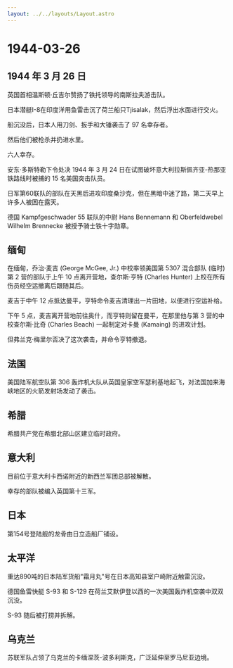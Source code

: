 ```yaml
---
layout: ../../layouts/Layout.astro
---
```


# 1944-03-26

## 1944 年 3 月 26 日

英国首相温斯顿·丘吉尔赞扬了铁托领导的南斯拉夫游击队。

日本潜艇I-8在印度洋用鱼雷击沉了荷兰船只Tjisalak，然后浮出水面进行交火。

船沉没后，日本人用刀剑、扳手和大锤袭击了 97 名幸存者。

然后他们被枪杀并扔进水里。

六人幸存。

安东·多斯特勒下令处决 1944 年 3 月 24
日在试图破坏意大利拉斯佩齐亚-热那亚铁路线时被捕的 15 名美国突击队员。

日军第60联队的部队在天黑后进攻印度桑沙克，但在黑暗中迷了路，第二天早上许多人被困在露天。

德国 Kampfgeschwader 55 联队的中尉 Hans Bennemann 和 Oberfeldwebel
Wilhelm Brennecke 被授予骑士铁十字勋章。

## 缅甸

在缅甸，乔治·麦吉 (George McGee, Jr.) 中校率领美国第 5307 混合部队
(临时) 第 2 营的部队于上午 10 点离开营地，查尔斯·亨特 (Charles Hunter)
上校在所有伤员经空运撤离后跟随其后。

麦吉于中午 12 点抵达曼平，亨特命令麦吉清理出一片田地，以便进行空运补给。

下午 5 点，麦吉离开营地前往奥什，而亨特则留在曼平，在那里他与第 3
营的中校查尔斯·比奇 (Charles Beach) 一起制定对卡曼 (Kamaing)
的进攻计划。

但弗兰克·梅里尔否决了这次袭击，并命令亨特撤退。

## 法国

美国陆军航空队第 306
轰炸机大队从英国皇家空军瑟利基地起飞，对法国加来海峡地区的火箭发射场发动了袭击。

## 希腊

希腊共产党在希腊北部山区建立临时政府。

## 意大利

目前位于意大利卡西诺附近的新西兰军团总部被解散。

幸存的部队被编入英国第十三军。

## 日本

第154号登陆舰的龙骨由日立造船厂铺设。

## 太平洋

重达890吨的日本陆军货船"霜月丸"号在日本高知县室户崎附近触雷沉没。

德国鱼雷快艇 S-93 和 S-129
在荷兰艾默伊登以西的一次美国轰炸机空袭中双双沉没。

S-93 随后被打捞并拆解。

## 乌克兰

苏联军队占领了乌克兰的卡缅涅茨-波多利斯克，广泛延伸至罗马尼亚边境。